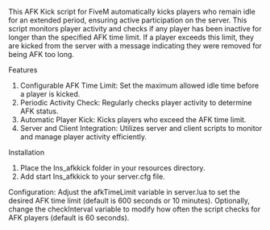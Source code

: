 This AFK Kick script for FiveM automatically kicks players who remain idle for an extended period, ensuring active participation on the server. This script monitors player activity and checks if any player has been inactive for longer than the specified AFK time limit. If a player exceeds this limit, they are kicked from the server with a message indicating they were removed for being AFK too long.

Features
1. Configurable AFK Time Limit: Set the maximum allowed idle time before a player is kicked.
2. Periodic Activity Check: Regularly checks player activity to determine AFK status.
3. Automatic Player Kick: Kicks players who exceed the AFK time limit.
4. Server and Client Integration: Utilizes server and client scripts to monitor and manage player activity efficiently.

Installation
1. Place the Ins_afkkick folder in your resources directory.
2. Add start Ins_afkkick to your server.cfg file. 

Configuration:
Adjust the afkTimeLimit variable in server.lua to set the desired AFK time limit (default is 600 seconds or 10 minutes).
Optionally, change the checkInterval variable to modify how often the script checks for AFK players (default is 60 seconds).

